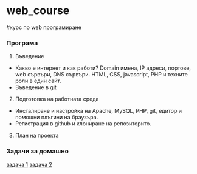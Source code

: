 web_course
==========

#курс по web програмиране

### Програма
1. Въведение
  - Какво е интернет и как работи? Domain имена, IP адреси, портове, web сървъри, DNS сървъри. HTML, CSS, javascript, PHP и техните роли в един сайт. 
  - Въведение в git

2. Подготовка на работната среда
  - Инсталиране и настройка на Apache, MySQL, PHP, git, едитор и помощни плъгини на браузъра. 
  - Регистрация в github и клониране на репозиторито.

3. План на проекта



### Задачи за домашно

[задача 1](homeworks/homework1.md)
[задача 2](homeworks/homework2.md)